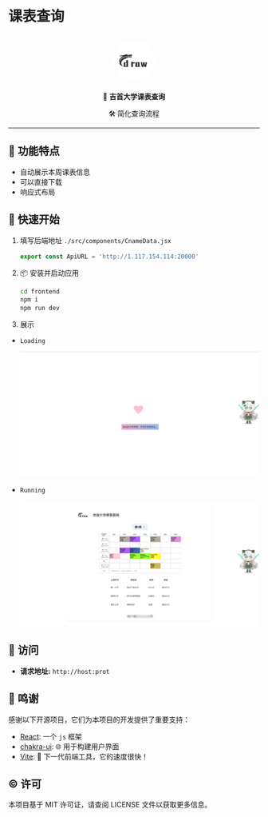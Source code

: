 # **课表查询**

<div align="center">

## <img src="./src/assets/logo.png" height="80" style="border-radius: 50%;"/>

📅 **吉首大学课表查询**

🛠️ 简化查询流程

---

</div>

## 📑 功能特点

- 自动展示本周课表信息
- 可以直接下载
- 响应式布局

## 🚀 快速开始

1. 填写后端地址 `./src/components/CnameData.jsx`

   ```jsx
   export const ApiURL = 'http://1.117.154.114:20000'
   ```

2. 📦 安装并启动应用

   ```bash
   cd frontend
   npm i
   npm run dev
   ```

3. 展示

- `Loading`

   <div align="center">
      <img src="./src/assets/loading.png" height=""/>
   </div>

* `Running`

   <div align="center">
         <img src="./src/assets/app-running.png" height=""/>
   </div>

## 🔗 访问

- **请求地址:** `http://host:prot`

## 🙏 鸣谢

感谢以下开源项目，它们为本项目的开发提供了重要支持：

- [React](https://github.com/facebook/react): 一个 `js` 框架
- [chakra-ui](https://github.com/chakra-ui/chakra-uichakra-ui): 🌐 用于构建用户界面
- [Vite](https://github.com/vitejs/vite): 🚀 下一代前端工具，它的速度很快！

## ©️ 许可

本项目基于 MIT 许可证，请查阅 LICENSE 文件以获取更多信息。
